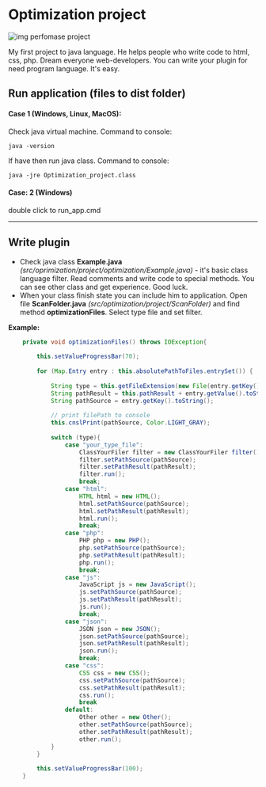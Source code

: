 # Optimization project

![img perfomase project](https://i.ibb.co/ZW5cTPR/108.png)


My first project to java language. He helps people who write code to html, css, php. Dream everyone web-developers. You can write your plugin for need program language. It's easy.


## Run application (files to dist folder)
#### Case 1 (Windows, Linux, MacOS):
Check java virtual machine. Command to console:
```
java -version
```
If have then run java class. Command to console:
```
java -jre Optimization_project.class
```
#### Case: 2 (Windows)
double click to run_app.cmd

------------

## Write plugin
- Check java class **Example.java** *(src/oprimization/project/optimization/Example.java)* - it's basic class language filter. Read comments and write code to special methods. You can see other class and get experience. Good luck.
- When your class finish state you can include  him to application. Open file **ScanFolder.java** *(src/optimization/project/ScanFolder)* and find method **optimizationFiles**. Select type file and set filter.

**Example:**
```java
    private void optimizationFiles() throws IOException{
        
        this.setValueProgressBar(70);
        
        for (Map.Entry entry : this.absolutePathToFiles.entrySet()) {
            
            String type = this.getFileExtension(new File(entry.getKey().toString()));
            String pathResult = this.pathResult + entry.getValue().toString();
            String pathSource = entry.getKey().toString();
            
            // print filePath to console
            this.cnslPrint(pathSource, Color.LIGHT_GRAY);
            
            switch (type){
                case "your_type_file":
                    ClassYourFiler filter = new ClassYourFiler filter();
                    filter.setPathSource(pathSource);
                    filter.setPathResult(pathResult);
                    filter.run();
                    break;
                case "html":
                    HTML html = new HTML();
                    html.setPathSource(pathSource);
                    html.setPathResult(pathResult);
                    html.run();
                    break;
                case "php":
                    PHP php = new PHP();
                    php.setPathSource(pathSource);
                    php.setPathResult(pathResult);
                    php.run();
                    break;
                case "js":
                    JavaScript js = new JavaScript();
                    js.setPathSource(pathSource);
                    js.setPathResult(pathResult);
                    js.run();
                    break;
                case "json":
                    JSON json = new JSON();
                    json.setPathSource(pathSource);
                    json.setPathResult(pathResult);
                    json.run();
                    break;
                case "css":
                    CSS css = new CSS();
                    css.setPathSource(pathSource);
                    css.setPathResult(pathResult);
                    css.run();
                    break
                default:
                    Other other = new Other();
                    other.setPathSource(pathSource);
                    other.setPathResult(pathResult);
                    other.run();
            }
        }
        
        this.setValueProgressBar(100);
    }
```
